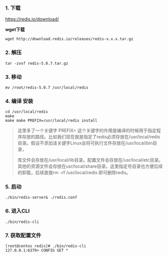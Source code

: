 ### 1. 下载
https://redis.io/download/

**wget下载**
```shell
wget http://download.redis.io/releases/redis-x.x.x.tar.gz
```

### 2. 解压
```shell
tar -zvxf redis-5.0.7.tar.gz
```


### 3. 移动
```shell
mv /root/redis-5.0.7 /usr/local/redis
```

### 4. 编译 安装
```shell
cd /usr/local/redis
make
make make PREFIX=/usr/local/redis install
```
> 这里多了一个关键字 PREFIX= 这个关键字的作用是编译的时候用于指定程序存放的路径。比如我们现在就是指定了redis必须存放在/usr/local/redis目录。假设不添加该关键字Linux会将可执行文件存放在/usr/local/bin目录，
>
> 库文件会存放在/usr/local/lib目录。配置文件会存放在/usr/local/etc目录。其他的资源文件会存放在usr/local/share目录。这里指定号目录也方便后续的卸载，后续直接rm -rf /usr/local/redis 即可删除redis。

### 5. 启动
```shell
./bin/redis-server& ./redis.conf
```

### 6. 进入CLI
```shell
./bin/redis-cli
```

### 7. 获取配置文件
```shell
[root@centos redis]# ./bin/redis-cli 
127.0.0.1:6379> CONFIG GET *
```